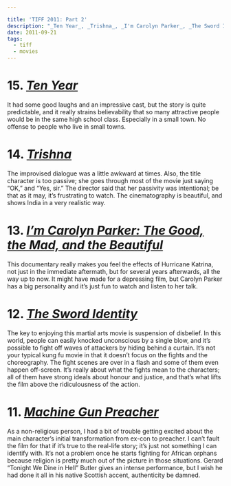 ```yaml
---

title: 'TIFF 2011: Part 2'
description: "_Ten Year_, _Trishna_, _I'm Carolyn Parker_, _The Sword Identity_, _Machine Gun Preacher_"
date: 2011-09-21
tags:
  - tiff
  - movies
---
```


# 15. [_Ten Year_](http://www.imdb.com/title/tt1715873/)
  
It had some good laughs and an impressive cast, but the story is quite predictable, and it really strains believability that so many attractive people would be in the same high school class. Especially in a small town. No offense to people who live in small towns.  

# 14. [_Trishna_](http://www.imdb.com/title/tt1836987/)
  
The improvised dialogue was a little awkward at times. Also, the title character is too passive; she goes through most of the movie just saying “OK,” and “Yes, sir.” The director said that her passivity was intentional; be that as it may, it’s frustrating to watch. The cinematography is beautiful, and shows India in a very realistic way.
  
# 13. [_I’m Carolyn Parker: The Good, the Mad, and the Beautiful_](http://www.imdb.com/title/tt1872083/)
  
This documentary really makes you feel the effects of Hurricane Katrina, not just in the immediate aftermath, but for several years afterwards, all the way up to now. It might have made for a depressing film, but Carolyn Parker has a big personality and it’s just fun to watch and listen to her talk.

# 12. [_The Sword Identity_](http://www.imdb.com/title/tt2044077/)
  
The key to enjoying this martial arts movie is suspension of disbelief. In this world, people can easily knocked unconscious by a single blow, and it’s possible to fight off waves of attackers by hiding behind a curtain. It’s not your typical kung fu movie in that it doesn’t focus on the fights and the choreography. The fight scenes are over in a flash and some of them even happen off-screen. It’s really about what the fights mean to the characters; all of them have strong ideals about honour and justice, and that’s what lifts the film above the ridiculousness of the action.  
  
# 11. [_Machine Gun Preacher_](http://www.imdb.com/title/tt1586752/)
  
As a non-religious person, I had a bit of trouble getting excited about the main character’s initial transformation from ex-con to preacher. I can’t fault the film for that if it’s true to the real-life story; it’s just not something I can identify with. It’s not a problem once he starts fighting for African orphans because religion is pretty much out of the picture in those situations. Gerard “Tonight We Dine in Hell” Butler gives an intense performance, but I wish he had done it all in his native Scottish accent, authenticity be damned.
